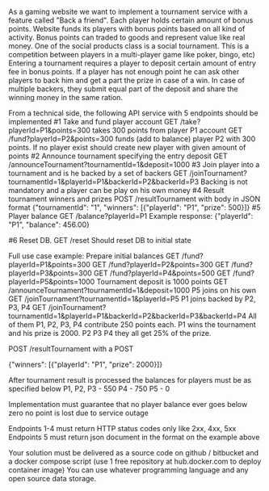 As a gaming website we want to implement a tournament service with a feature called "Back a friend".
Each player holds certain amount of bonus points. Website funds its players with bonus points based on all kind of activity. Bonus points can traded to goods and represent value like real money.
One of the social products class is a social tournament. This is a competition between players in a multi-player game like poker, bingo, etc)
Entering a tournament requires a player to deposit certain amount of entry fee in bonus points. If a player has not enough point he can ask other players to back him and get a part the prize in case of a win.
In case of multiple backers, they submit equal part of the deposit and share the winning money in the same ration.

From a technical side, the following API service with 5 endpoints should be implemented
#1 Take and fund player account
GET /take?playerId=P1&points=300 takes 300 points from player P1 account
GET /fund?playerId=P2&points=300 funds (add to balance) player P2 with 300 points. If no player exist should create new player with given amount of points
#2 Announce tournament specifying the entry deposit
GET /announceTournament?tournamentId=1&deposit=1000
#3 Join player into a tournament and is he backed by a set of backers
GET /joinTournament?tournamentId=1&playerId=P1&backerId=P2&backerId=P3
Backing is not mandatory and a player can be play on his own money
#4 Result tournament winners and prizes
POST /resultTournament with body in JSON format
{"tournamentId": "1", "winners": [{"playerId": "P1", "prize": 500}]}
#5 Player balance
GET /balance?playerId=P1
Example response: {"playerId": "P1", "balance": 456.00}

#6 Reset DB. 
GET /reset
Should reset DB to initial state

Full use case example:
Prepare initial balances
GET /fund?playerId=P1&points=300 
GET /fund?playerId=P2&points=300 
GET /fund?playerId=P3&points=300 
GET /fund?playerId=P4&points=500 
GET /fund?playerId=P5&points=1000
Tournament deposit is 1000 points
GET /announceTournament?tournamentId=1&deposit=1000
P5 joins on his own
GET /joinTournament?tournamentId=1&playerId=P5
P1 joins backed by P2, P3, P4
GET /joinTournament?tournamentId=1&playerId=P1&backerId=P2&backerId=P3&backerId=P4
All of them P1, P2, P3, P4 contribute 250 points each.
P1 wins the tournament and his prize is 2000. P2 P3 P4 they all get 25% of the prize.

POST /resultTournament with a POST

{"winners": [{"playerId": "P1", "prize": 2000}]}

After tournament result is processed the balances for players must be as specified below
P1, P2, P3 - 550
P4 - 750
P5 - 0

Implementation must guarantee that
no player balance ever goes below zero
no point is lost due to service outage

Endpoints 1-4 must return HTTP status codes only like 2xx, 4xx, 5xx
Endpoints 5 must return json document in the format on the example above

Your solution must be delivered as a source code on github / bitbucket and a docker compose script (use 1 free repository at hub.docker.com to deploy container image)
You can use whatever programming language and any open source data storage.

